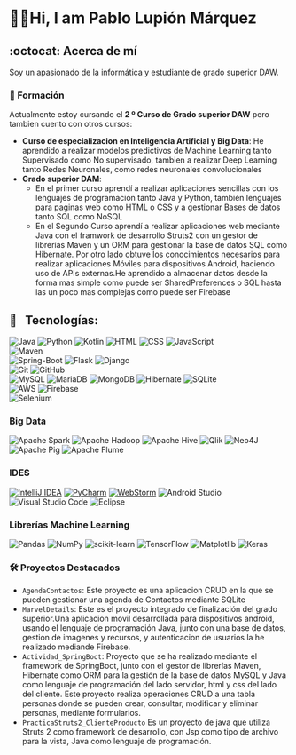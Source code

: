 <!--
**Pabloluma/Pabloluma** is a ✨ _special_ ✨ repository because its `README.md` (this file) appears on your GitHub profile.

Here are some ideas to get you started:

- 🔭 I’m currently working on ...
- 🌱 I’m currently learning ...
- 👯 I’m looking to collaborate on ...
- 🤔 I’m looking for help with ...
- 💬 Ask me about ...
- 📫 How to reach me: ...
- 😄 Pronouns: ...
- ⚡ Fun fact: ...
-->

# 👋🏻Hi, I am Pablo Lupión Márquez

## :octocat: Acerca de mí 
Soy un apasionado de la informática y estudiante de grado superior DAW.
<!--
<p align="center">
  <img alt="Muñedo" src="https://cdn.pixabay.com/animation/2022/09/07/08/55/08-55-43-_256.gif" width="auto" height="100"/>
</p>
-->
### 💾 Formación
Actualmente estoy cursando el **2 º Curso de Grado superior DAW** pero tambien cuento con otros cursos:
- **Curso de especializacion en Inteligencia Artificial y Big Data**: He aprendido a realizar modelos predictivos de Machine Learning tanto Supervisado como No supervisado, tambien a realizar Deep Learning tanto Redes Neuronales, como redes neuronales convolucionales
- **Grado superior DAM**:
  <ul>
  <li>En el primer curso aprendí a realizar aplicaciones sencillas con los lenguajes de programacion tanto Java y Python, también lenguajes para paginas web como HTML o CSS y a gestionar Bases de datos tanto SQL como NoSQL</li>
  <li>En el Segundo Curso aprendí a realizar aplicaciones web mediante Java con el framwork de desarrollo Struts2 con un gestor de librerías Maven y un ORM para gestionar la base de datos SQL como Hibernate. Por otro lado obtuve los conocimientos necesarios para realizar aplicaciones Móviles para dispositivos Android, haciendo uso de APIs externas.He aprendido a almacenar datos desde la forma mas simple como puede ser SharedPreferences o SQL hasta las un poco mas complejas como puede ser Firebase </li>
</ul>

<!--### 🌐 Contribuciones
Aquí en GitHub, comparto recursos, ejemplos de código y proyectos que utilizamos en clase, permitiendo a los estudiantes explorar y aprender de manera práctica.-->

## 🎯 &nbsp;&nbsp;Tecnologías:
![Java](https://img.shields.io/badge/Java-F80000?style=for-the-badge&logo=oracle&logoColor=white)
![Python](https://img.shields.io/badge/python-3670A0?style=for-the-badge&logo=python&logoColor=ffdd54)
![Kotlin](https://img.shields.io/badge/kotlin-%237F52FF.svg?style=for-the-badge&logo=kotlin&logoColor=white)
![HTML](https://img.shields.io/badge/HTML5-E34F26?style=for-the-badge&logo=html5&logoColor=white)
![CSS](https://img.shields.io/badge/CSS3-1572B6?style=for-the-badge&logo=css3&logoColor=white)
![JavaScript](https://img.shields.io/badge/JavaScript-323330?style=for-the-badge&logo=javascript&logoColor=yellow)
<br>
![Maven](https://img.shields.io/badge/maven-C71A36?style=for-the-badge&logo=apachemaven&logoColor=white)
<br>
![Spring-Boot](https://img.shields.io/badge/Spring_Boot-F2F4F9?style=for-the-badge&logo=spring-boot)
![Flask](https://img.shields.io/badge/flask-006666?style=for-the-badge&logo=flask&logoColor=white)
![Django](https://img.shields.io/badge/django-%23092E20.svg?style=for-the-badge&logo=django&logoColor=white)
<br>
![Git](https://img.shields.io/badge/git-%23F05033.svg?style=for-the-badge&logo=git&logoColor=white)
![GitHub](https://img.shields.io/badge/github-%23121011.svg?style=for-the-badge&logo=github&logoColor=white)
<br>
![MySQL](https://img.shields.io/badge/mysql-4479A1.svg?style=for-the-badge&logo=mysql&logoColor=white)
![MariaDB](https://img.shields.io/badge/MariaDB-003545?style=for-the-badge&logo=mariadb&logoColor=white)
![MongoDB](https://img.shields.io/badge/MongoDB-%234ea94b.svg?style=for-the-badge&logo=mongodb&logoColor=white)
![Hibernate](https://img.shields.io/badge/Hibernate-59666C?style=for-the-badge&logo=Hibernate&logoColor=white)
![SQLite](https://img.shields.io/badge/sqlite-%2307405e.svg?style=for-the-badge&logo=sqlite&logoColor=white)
<br>
![AWS](https://img.shields.io/badge/AWS-%23FF9900.svg?style=for-the-badge&logo=amazon-aws&logoColor=white)
![Firebase](https://img.shields.io/badge/firebase-%23039BE5.svg?style=for-the-badge&logo=firebase)
<br>
![Selenium](https://img.shields.io/badge/-selenium-%43B02A?style=for-the-badge&logo=selenium&logoColor=white)


### Big Data
![Apache Spark](https://img.shields.io/badge/Apache%20Spark-FDEE21?style=for-the-badge&logo=apachespark&logoColor=black) 
![Apache Hadoop](https://img.shields.io/badge/Apache%20Hadoop-66CCFF?style=for-the-badge&logo=apachehadoop&logoColor=black) 
![Apache Hive](https://img.shields.io/badge/Apache%20Hive-FDEE21?style=for-the-badge&logo=apachehive&logoColor=black)
![Qlik](https://img.shields.io/badge/Qlik-00B2B2?style=for-the-badge&logo=qlik&logoColor=white)
![Neo4J](https://img.shields.io/badge/Neo4j-008CC1?style=for-the-badge&logo=neo4j&logoColor=white)
![Apache Pig](https://img.shields.io/badge/Apache%20Pig-FC5D58?style=for-the-badge&logo=apachepig&logoColor=white)
![Apache Flume](https://img.shields.io/badge/Apache%20Flume-FD9B4D?style=for-the-badge&logo=apacheflume&logoColor=white)



### IDES

[![IntelliJ IDEA](https://img.shields.io/badge/IntelliJ%20IDEA-000000?style=for-the-badge&logo=intellij-idea&logoColor=white)](https://www.jetbrains.com/idea/)
[![PyCharm](https://img.shields.io/badge/PyCharm-21D789?style=for-the-badge&logo=pycharm&logoColor=white)](https://www.jetbrains.com/pycharm/)
[![WebStorm](https://img.shields.io/badge/WebStorm-00C4F7?style=for-the-badge&logo=webstorm&logoColor=white)](https://www.jetbrains.com/webstorm/)
![Android Studio](https://img.shields.io/badge/android%20studio-008f39?style=for-the-badge&logo=android%20studio&logoColor=33CCFF)
![Visual Studio Code](https://img.shields.io/badge/VS%20Code-007ACC?style=for-the-badge&logo=visual-studio-code&logoColor=white)
![Eclipse](https://img.shields.io/badge/Eclipse-FE7A16.svg?style=for-the-badge&logo=Eclipse&logoColor=purple)
 

### Librerías Machine Learning

![Pandas](https://img.shields.io/badge/pandas-%23150458.svg?style=for-the-badge&logo=pandas&logoColor=white)
![NumPy](https://img.shields.io/badge/numpy-%23013243.svg?style=for-the-badge&logo=numpy&logoColor=white)
![scikit-learn](https://img.shields.io/badge/scikit--learn-%23F7931E.svg?style=for-the-badge&logo=scikit-learn&logoColor=white)
![TensorFlow](https://img.shields.io/badge/TensorFlow-%23FF6F00.svg?style=for-the-badge&logo=TensorFlow&logoColor=white)
![Matplotlib](https://img.shields.io/badge/Matplotlib-%23ffffff.svg?style=for-the-badge&logo=Matplotlib&logoColor=black)
![Keras](https://img.shields.io/badge/Keras-%23D00000.svg?style=for-the-badge&logo=Keras&logoColor=white)



### 🛠️ Proyectos Destacados
- `AgendaContactos`: Este proyecto es una aplicacion CRUD en la que se pueden gestionar una agenda de Contactos mediante SQLite
- `MarvelDetails`: Este es el proyecto integrado de finalización del grado superior.Una aplicacion movil desarrollada para dispositivos android, usando el lenguaje de programación Java, junto con una base de datos, gestion de imagenes y recursos, y autenticacion de usuarios la he realizado mediande Firebase.
- `Actividad_SpringBoot`: Proyecto que se ha realizado mediante el framework de SpringBoot, junto con el gestor de librerías Maven, Hibernate como ORM para la gestión de la base de datos MySQL y Java como lenguaje de programación del lado servidor, html y css del lado del cliente. Este proyecto realiza operaciones CRUD a una tabla personas donde se pueden crear, consultar, modificar y eliminar personas, mediante formularios.
- `PracticaStruts2_ClienteProducto` Es un proyecto de java que utiliza Struts 2 como framework de desarrollo, con Jsp como tipo de archivo para la vista, Java como lenguaje de programación.

